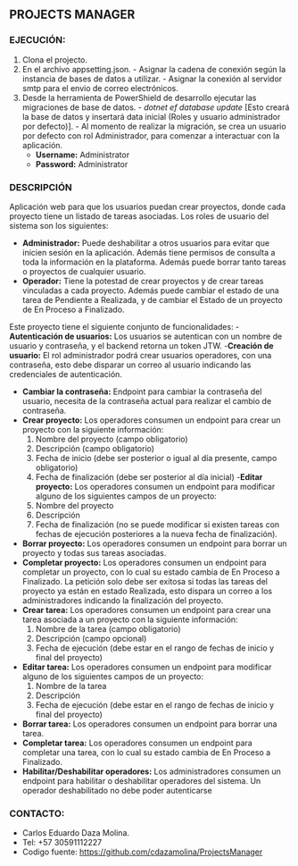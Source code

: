## PROJECTS MANAGER

### EJECUCIÓN: 
  1. Clona el projecto.
  2. En el archivo appsetting.json.
    - Asignar la cadena de conexión según la instancia de bases de datos a utilizar.
    - Asignar la conexión al servidor smtp para el envio de correo electrónicos.
  4. Desde la herramienta de PowerShield de desarrollo ejecutar las migraciones de base de datos.
    - *dotnet ef database update* [Esto creará la base de datos y insertará data inicial (Roles y usuario administrador por defecto)].
    - Al momento de realizar la migración, se crea un usuario por defecto con rol Administrador, para comenzar a interactuar con la aplicación.
      - **Username:** Administrator
      - **Password:** Administrator

### DESCRIPCIÓN
Aplicación web para que los usuarios puedan crear proyectos, donde cada proyecto tiene un listado de tareas asociadas. Los roles de usuario del sistema son los siguientes:

  - **Administrador:** Puede deshabilitar a otros usuarios para evitar que inicien sesión en la aplicación. Además tiene permisos de consulta a toda la información en la plataforma. Además puede borrar tanto tareas o proyectos de cualquier usuario.
  - **Operador:** Tiene la potestad de crear proyectos y de crear tareas vinculadas a cada proyecto. Además puede cambiar el estado de una tarea de Pendiente a Realizada, y de
cambiar el Estado de un proyecto de En Proceso a Finalizado.

Este proyecto tiene el siguiente conjunto de funcionalidades:
  -**Autenticación de usuarios:** Los usuarios se autentican con un nombre de usuario y contraseña, y el backend retorna un token JTW.
  -**Creación de usuario:** El rol administrador podrá crear usuarios operadores, con una contraseña, esto debe disparar un correo al usuario indicando las credenciales de
autenticación.
  - **Cambiar la contraseña:** Endpoint para cambiar la contraseña del usuario, necesita de la contraseña actual para realizar el cambio de contraseña.
  - **Crear proyecto:** Los operadores consumen un endpoint para crear un proyecto con la siguiente información:
    1. Nombre del proyecto (campo obligatorio)
    2. Descripción (campo obligatorio)
    3. Fecha de inicio (debe ser posterior o igual al día presente, campo obligatorio)
    4. Fecha de finalización (debe ser posterior al día inicial)
  -**Editar proyecto:** Los operadores consumen un endpoint para modificar alguno de los siguientes campos de un proyecto:
    1. Nombre del proyecto
    2. Descripción
    3. Fecha de finalización (no se puede modificar si existen tareas con fechas de ejecución posteriores a la nueva fecha de finalización).
  - **Borrar proyecto:** Los operadores consumen un endpoint para borrar un proyecto y todas sus tareas asociadas.
  - **Completar proyecto:** Los operadores consumen un endpoint para completar un proyecto, con lo cual su estado cambia de En Proceso a Finalizado. La petición solo debe ser exitosa si todas las tareas del proyecto ya están en estado Realizada, esto dispara un correo a los administradores indicando la finalización del proyecto.
  - **Crear tarea:** Los operadores consumen un endpoint para crear una tarea asociada a un proyecto con la siguiente información:
    1. Nombre de la tarea (campo obligatorio)
    2. Descripción (campo opcional)
    3. Fecha de ejecución (debe estar en el rango de fechas de inicio y final del proyecto)
  - **Editar tarea:** Los operadores consumen un endpoint para modificar alguno de los siguientes campos de un proyecto:
    1. Nombre de la tarea
    2. Descripción
    3. Fecha de ejecución (debe estar en el rango de fechas de inicio y final del proyecto)
  - **Borrar tarea:** Los operadores consumen un endpoint para borrar una tarea.
  - **Completar tarea:** Los operadores consumen un endpoint para completar una tarea, con lo cual su estado cambia de En Proceso a Finalizado.
  - **Habilitar/Deshabilitar operadores:** Los administradores consumen un endpoint para habilitar o deshabilitar operadores del sistema. Un operador deshabilitado no debe poder autenticarse

### CONTACTO: 
  - Carlos Eduardo Daza Molina.
  - Tel: +57 30591112227
  - Codigo fuente: https://github.com/cdazamolina/ProjectsManager
  
